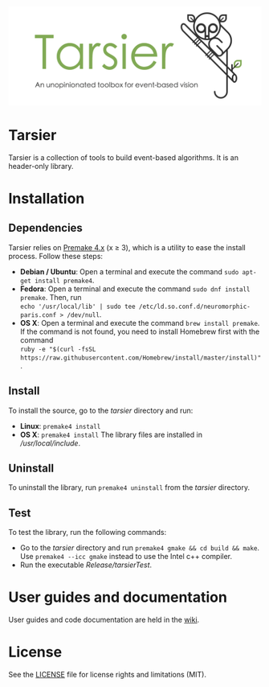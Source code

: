 ![tarsier](tarsierBanner.png "The Tarsier banner")

# Tarsier

Tarsier is a collection of tools to build event-based algorithms. It is an header-only library.

# Installation

## Dependencies

Tarsier relies on [Premake 4.x](https://github.com/premake/premake-4.x) (x ≥ 3), which is a utility to ease the install process. Follow these steps:
  - __Debian / Ubuntu__: Open a terminal and execute the command `sudo apt-get install premake4`.
  - __Fedora__: Open a terminal and execute the command `sudo dnf install premake`. Then, run<br />
  `echo '/usr/local/lib' | sudo tee /etc/ld.so.conf.d/neuromorphic-paris.conf > /dev/null`.
  - __OS X__: Open a terminal and execute the command `brew install premake`. If the command is not found, you need to install Homebrew first with the command<br />
  `ruby -e "$(curl -fsSL https://raw.githubusercontent.com/Homebrew/install/master/install)"`.

## Install

To install the source, go to the *tarsier* directory and run:
  - __Linux__: `premake4 install`
  - __OS X__: `premake4 install`
The library files are installed in */usr/local/include*.

## Uninstall

To uninstall the library, run `premake4 uninstall` from the *tarsier* directory.

## Test

To test the library, run the following commands:
  - Go to the *tarsier* directory and run `premake4 gmake && cd build && make`. Use `premake4 --icc gmake` instead to use the Intel c++ compiler.
  - Run the executable *Release/tarsierTest*.

# User guides and documentation

User guides and code documentation are held in the [wiki](https://github.com/neuromorphic-paris/tarsier/wiki).

# License

See the [LICENSE](LICENSE.md) file for license rights and limitations (MIT).
